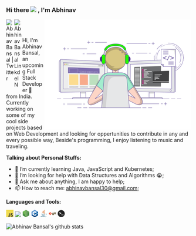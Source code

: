 ### Hi there <img src="https://github.com/souvikguria98/souvikguria98/blob/master/Hi.gif" width="25"> , I'm Abhinav 
<img align="right" alt="GIF" src="https://raw.githubusercontent.com/devSouvik/devSouvik/master/gif3.gif" width="400"/>
<a href="https://twitter.com/abhinavbansal30">
  <img align="left" alt="AbhinavBansal | Twitter" width="22px" src="https://cdn.jsdelivr.net/npm/simple-icons@v3/icons/twitter.svg" />
</a>
<a href="https://www.linkedin.com/in/abhinav-bansal-b61bba153/">
  <img align="left" alt="AbhinavBansal LinkdeIN" width="22px" src="https://cdn.jsdelivr.net/npm/simple-icons@v3/icons/linkedin.svg" />
</a>
<br />
<br />

Hi, I'm Abhinav Bansal, an upcoming Full Stack Developer 🚀 from India. Currently working on some of my cool side projects based on Web Development and looking for oppertunities to contribute in any and every possible way, Beside's programming, I enjoy listening to music and traveling.
  
**Talking about Personal Stuffs:**

- 🌱 I’m currently learning Java, JavaScript and Kubernetes; 
- 🤔 I’m looking for help with Data Structures and Algorithms 😭;
- 💬 Ask me about anything, I am happy to help;
- 📫 How to reach me: abhinavbansal30@gmail.com;


**Languages and Tools:**  

<code><img height="20" src="https://raw.githubusercontent.com/github/explore/80688e429a7d4ef2fca1e82350fe8e3517d3494d/topics/javascript/javascript.png"></code>
<code><img height="20" src="https://upload.wikimedia.org/wikipedia/commons/thumb/1/10/CSS3_and_HTML5_logos_and_wordmarks.svg/791px-CSS3_and_HTML5_logos_and_wordmarks.svg.png"></code>
<code><img height="20" src="https://raw.githubusercontent.com/github/explore/80688e429a7d4ef2fca1e82350fe8e3517d3494d/topics/nodejs/nodejs.png"></code>
<code><img height="20" src="https://raw.githubusercontent.com/github/explore/80688e429a7d4ef2fca1e82350fe8e3517d3494d/topics/cpp/cpp.png"></code>
<code><img height="20" src="https://raw.githubusercontent.com/github/explore/80688e429a7d4ef2fca1e82350fe8e3517d3494d/topics/java/java.png"></code>
<code><img height="20" src="https://raw.githubusercontent.com/github/explore/80688e429a7d4ef2fca1e82350fe8e3517d3494d/topics/git/git.png"></code>
<code><img height="20" src="https://raw.githubusercontent.com/github/explore/80688e429a7d4ef2fca1e82350fe8e3517d3494d/topics/terminal/terminal.png"></code>



![Abhinav Bansal's github stats](https://github-readme-stats.vercel.app/api?username=CaZ-dev&show_icons=true&hide_border=true)


